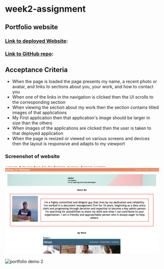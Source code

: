 # week2-assignment

## Portfolio website 

### [Link to deployed Website](https://hrehman12.github.io/week2-assignment/): 
### [Link to GitHub repo](https://github.com/hrehman12/Portfolio-Website/tree/main):

## Acceptance Criteria


* When the page is loaded the page presents my name, a recent photo or avatar, and links to sections about you, your work, and how to contact you
* When one of the links in the navigation is clicked then the UI scrolls to the corresponding section
* When viewing the section about my work then the section contains titled images of that applications
* My First application then that application's image should be larger in size than the others
* When images of the applications are clicked then the user is taken to that deployed application
* When the page is resized or viewed on various screens and devices then the layout is responsive and adapts to my viewport

### Screenshot of website

![portfolio demo 1](./images/img1.png)

![portfolio demo 2](./images/img2.png)